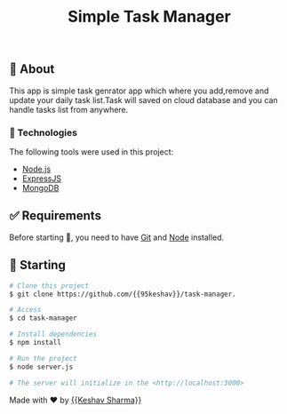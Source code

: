 <div align="center" id="top"> 

  &#xa0;

  <!-- <a href="https://webapps.netlify.app">Demo</a> -->
</div>

<h1 align="center">Simple Task Manager</h1>
<!-- Status -->

<!-- <h4 align="center"> 
	🚧  Web Apps 🚀 Under construction...  🚧
</h4> 

<hr> -->

<!-- <p align="center">
  <a href="#dart-about">About</a> &#xa0; | &#xa0; 
  <a href="#sparkles-features">Features</a> &#xa0; | &#xa0;
  <a href="#rocket-technologies">Technologies</a> &#xa0; | &#xa0;
  <a href="#white_check_mark-requirements">Requirements</a> &#xa0; | &#xa0;
  <a href="#checkered_flag-starting">Starting</a> &#xa0; | &#xa0;
  <a href="#memo-license">License</a> &#xa0; | &#xa0;
  <a href="https://github.com/{{YOUR_GITHUB_USERNAME}}" target="_blank">Author</a>
</p> -->

<br>

## :dart: About ##

This app is simple task genrator app which where you add,remove and update your daily task list.Task will saved on cloud database and you can handle tasks list from anywhere.

### :rocket: Technologies ###
The following tools were used in this project:

- [Node.js](https://nodejs.org/en/)
- [ExpressJS](https://expressjs.com/)
- [MongoDB](https://www.mongodb.com/)

## :white_check_mark: Requirements ##

Before starting :checkered_flag:, you need to have [Git](https://git-scm.com) and [Node](https://nodejs.org/en/) installed.

## :checkered_flag: Starting ##

```bash
# Clone this project
$ git clone https://github.com/{{95keshav}}/task-manager.

# Access
$ cd task-manager

# Install dependencies
$ npm install

# Run the project
$ node server.js

# The server will initialize in the <http://localhost:3000>
```



Made with :heart: by <a href="https://github.com/{{keshav955}}" target="_blank">{{Keshav Sharma}}</a>

&#xa0;

